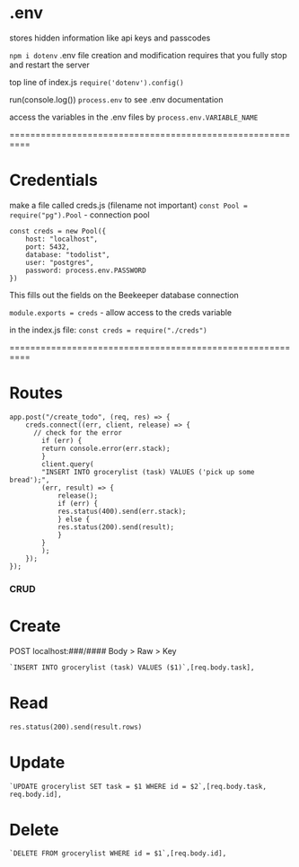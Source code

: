 # .env
stores hidden information like api keys and passcodes

`npm i dotenv`
.env file creation and modification requires that you fully stop and restart the server

top line of index.js
`require('dotenv').config()`

run(console.log()) `process.env` to see .env documentation

access the variables in the .env files by `process.env.VARIABLE_NAME`

==========================================================

# Credentials

make a file called creds.js (filename not important)
`const Pool = require("pg").Pool` - connection pool
```
const creds = new Pool({
    host: "localhost",
    port: 5432,
    database: "todolist",
    user: "postgres",
    password: process.env.PASSWORD
})
```
This fills out the fields on the Beekeeper database connection

`module.exports = creds` - allow access to the creds variable

in the index.js file:
`const creds = require("./creds")`

==========================================================

# Routes

```
app.post("/create_todo", (req, res) => {
    creds.connect((err, client, release) => {
      // check for the error
        if (err) {
        return console.error(err.stack);
        }
        client.query(
        "INSERT INTO grocerylist (task) VALUES ('pick up some bread');",
        (err, result) => {
            release();
            if (err) {
            res.status(400).send(err.stack);
            } else {
            res.status(200).send(result);
            }
        }
        );
    });
});
```
### CRUD

# Create
POST localhost:###/#### 
Body > Raw > Key
```
`INSERT INTO grocerylist (task) VALUES ($1)`,[req.body.task],
```
# Read

```
res.status(200).send(result.rows)
```

# Update

```
`UPDATE grocerylist SET task = $1 WHERE id = $2`,[req.body.task, req.body.id],
```

# Delete

```
`DELETE FROM grocerylist WHERE id = $1`,[req.body.id],
```